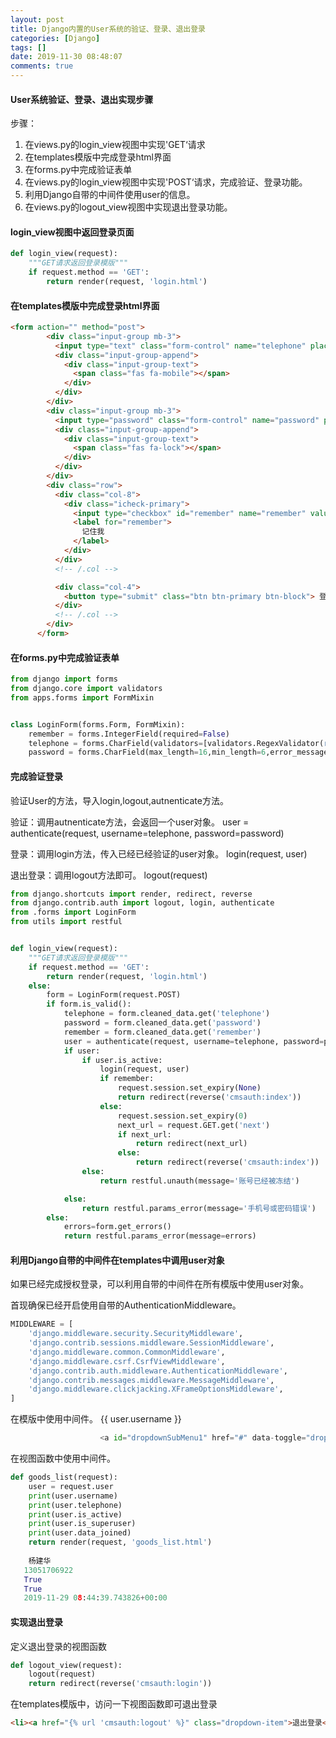 ```yaml
---
layout: post
title: Django内置的User系统的验证、登录、退出登录
categories: [Django]
tags: []
date: 2019-11-30 08:48:07
comments: true
---
```



#### User系统验证、登录、退出实现步骤


步骤：
1. 在views.py的login_view视图中实现'GET‘请求
2. 在templates模版中完成登录html界面
3. 在forms.py中完成验证表单
2. 在views.py的login_view视图中实现'POST‘请求，完成验证、登录功能。
3. 利用Django自带的中间件使用user的信息。
3. 在views.py的logout_view视图中实现退出登录功能。


#### login_view视图中返回登录页面


```Python
def login_view(request):
    """GET请求返回登录模版"""
    if request.method == 'GET':
        return render(request, 'login.html')
```

#### 在templates模版中完成登录html界面


```Html
<form action="" method="post">
        <div class="input-group mb-3">
          <input type="text" class="form-control" name="telephone" placeholder="手机号">
          <div class="input-group-append">
            <div class="input-group-text">
              <span class="fas fa-mobile"></span>
            </div>
          </div>
        </div>
        <div class="input-group mb-3">
          <input type="password" class="form-control" name="password" placeholder="密码">
          <div class="input-group-append">
            <div class="input-group-text">
              <span class="fas fa-lock"></span>
            </div>
          </div>
        </div>
        <div class="row">
          <div class="col-8">
            <div class="icheck-primary">
              <input type="checkbox" id="remember" name="remember" value="1">
              <label for="remember">
                记住我
              </label>
            </div>
          </div>
          <!-- /.col -->

          <div class="col-4">
            <button type="submit" class="btn btn-primary btn-block"> 登录 </button>
          </div>
          <!-- /.col -->
        </div>
      </form>
```

#### 在forms.py中完成验证表单


```Python
from django import forms
from django.core import validators
from apps.forms import FormMixin


class LoginForm(forms.Form, FormMixin):
    remember = forms.IntegerField(required=False)
    telephone = forms.CharField(validators=[validators.RegexValidator(r'1[345678]\d{9}', message='手机号格式不正确')], error_messages = {'required':'手机号必填'})
    password = forms.CharField(max_length=16,min_length=6,error_messages={'min_length':'密码最少6位','max_length':'密码不能超过16位', 'required':'密码必填'})


```

#### 完成验证登录

验证User的方法，导入login,logout,autnenticate方法。

验证：调用autnenticate方法，会返回一个user对象。
user = authenticate(request, username=telephone, password=password)

登录：调用login方法，传入已经已经验证的user对象。
login(request, user)

退出登录：调用logout方法即可。
logout(request)


```Python
from django.shortcuts import render, redirect, reverse
from django.contrib.auth import logout, login, authenticate
from .forms import LoginForm
from utils import restful


def login_view(request):
    """GET请求返回登录模版"""
    if request.method == 'GET':
        return render(request, 'login.html')
    else:
        form = LoginForm(request.POST)
        if form.is_valid():
            telephone = form.cleaned_data.get('telephone')
            password = form.cleaned_data.get('password')
            remember = form.cleaned_data.get('remember')
            user = authenticate(request, username=telephone, password=password)
            if user:
                if user.is_active:
                    login(request, user)
                    if remember:
                        request.session.set_expiry(None)
                        return redirect(reverse('cmsauth:index'))
                    else:
                        request.session.set_expiry(0)
                        next_url = request.GET.get('next')
                        if next_url:
                            return redirect(next_url)
                        else:
                            return redirect(reverse('cmsauth:index'))
                else:
                    return restful.unauth(message='账号已经被冻结')

            else:
                return restful.params_error(message='手机号或密码错误')
        else:
            errors=form.get_errors()
            return restful.params_error(message=errors)
```

#### 利用Django自带的中间件在templates中调用user对象
如果已经完成授权登录，可以利用自带的中间件在所有模版中使用user对象。

首现确保已经开启使用自带的AuthenticationMiddleware。

```Python
MIDDLEWARE = [
    'django.middleware.security.SecurityMiddleware',
    'django.contrib.sessions.middleware.SessionMiddleware',
    'django.middleware.common.CommonMiddleware',
    'django.middleware.csrf.CsrfViewMiddleware',
    'django.contrib.auth.middleware.AuthenticationMiddleware',
    'django.contrib.messages.middleware.MessageMiddleware',
    'django.middleware.clickjacking.XFrameOptionsMiddleware',
]
```

在模版中使用中间件。
{{ user.username }}

```Python
                    <a id="dropdownSubMenu1" href="#" data-toggle="dropdown" aria-haspopup="true" aria-expanded="false" class="nav-link dropdown-toggle">{{ user.username }}</a>

```

在视图函数中使用中间件。

```Python
def goods_list(request):
    user = request.user
    print(user.username)
    print(user.telephone)
    print(user.is_active)
    print(user.is_superuser)
    print(user.data_joined)
    return render(request, 'goods_list.html')
    
    杨建华
   13051706922
   True
   True
   2019-11-29 08:44:39.743826+00:00  
```


#### 实现退出登录


定义退出登录的视图函数
```Python
def logout_view(request):
    logout(request)
    return redirect(reverse('cmsauth:login'))
```

在templates模版中，访问一下视图函数即可退出登录
```Html
<li><a href="{% url 'cmsauth:logout' %}" class="dropdown-item">退出登录</a></li>
```




